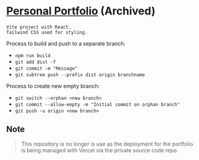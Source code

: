 # [Personal Portfolio](https://yubinkarki.com.np) (Archived)

```
Vite project with React.
Tailwind CSS used for styling.
```

Process to build and push to a separate branch:

- `npm run build`
- `git add dist -f`
- `git commit -m "Message"`
- `git subtree push --prefix dist origin branchname`

Process to create new empty branch:

- `git switch --orphan <new branch>`
- `git commit --allow-empty -m "Initial commit on orphan branch"`
- `git push -u origin <new branch>`

## Note  
> This repository is no longer is use as the deployment for the portfolio is being managed with Vercel via the private source code repo.
